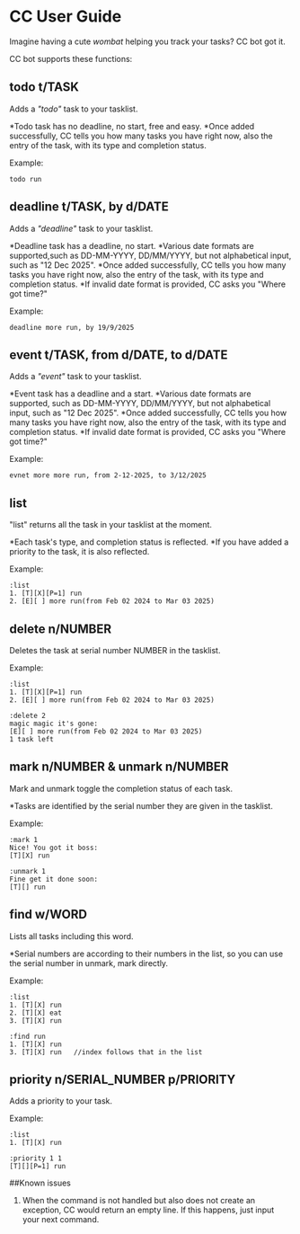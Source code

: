 # CC User Guide

Imagine having a cute _wombat_ helping you track your tasks? CC bot got it.


CC bot supports these functions:

## todo t/TASK

Adds a _"todo"_ task to your tasklist. 

*Todo task has no deadline, no start, free and easy. 
*Once added successfully, CC tells you how many tasks you have right now, also the entry of the task, with its type and completion status. 

Example: 

```
todo run

```


## deadline t/TASK, by d/DATE

Adds a _"deadline"_ task to your tasklist. 

*Deadline task has a deadline, no start. 
*Various date formats are supported,such as DD-MM-YYYY, DD/MM/YYYY, but not alphabetical input, such as "12 Dec 2025". 
*Once added successfully, CC tells you how many tasks you have right now, also the entry of the task, with its type and completion status. 
*If invalid date format is provided, CC asks you "Where got time?"

Example: 

```
deadline more run, by 19/9/2025

```


## event t/TASK, from d/DATE, to d/DATE

Adds a _"event"_ task to your tasklist. 

*Event task has a deadline and a start. 
*Various date formats are supported,  such as DD-MM-YYYY, DD/MM/YYYY, but not alphabetical input, such as "12 Dec 2025".
*Once added successfully, CC tells you how many tasks you have right now, also the entry of the task, with its type and completion status. 
*If invalid date format is provided, CC asks you "Where got time?"

Example: 

```
evnet more more run, from 2-12-2025, to 3/12/2025

```

## list

"list" returns all the task in your tasklist at the moment. 

*Each task's type, and completion status is reflected. 
*If you have added a priority to the task, it is also reflected.

Example: 

```
:list
1. [T][X][P=1] run
2. [E][ ] more run(from Feb 02 2024 to Mar 03 2025)

```

## delete n/NUMBER

Deletes the task at serial number NUMBER in the tasklist.

Example: 

```
:list
1. [T][X][P=1] run
2. [E][ ] more run(from Feb 02 2024 to Mar 03 2025)

:delete 2
magic magic it's gone:
[E][ ] more run(from Feb 02 2024 to Mar 03 2025)
1 task left

```

## mark n/NUMBER & unmark n/NUMBER

Mark and unmark toggle the completion status of each task. 

*Tasks are identified by the serial number they are given in the tasklist.

Example: 

```
:mark 1
Nice! You got it boss:
[T][X] run

:unmark 1
Fine get it done soon:
[T][] run

```

## find w/WORD

Lists all tasks including this word. 

*Serial numbers are according to their numbers in the list, so you can use the serial number in unmark, mark directly.

Example: 
```
:list 
1. [T][X] run
2. [T][X] eat
3. [T][X] run

:find run
1. [T][X] run
3. [T][X] run	//index follows that in the list

```

## priority n/SERIAL_NUMBER p/PRIORITY

Adds a priority to your task. 

Example: 
```
:list 
1. [T][X] run

:priority 1 1
[T][][P=1] run

```

##Known issues
1. When the command is not handled but also does not create an exception, CC would return an empty line. If this happens, just input your next command.


